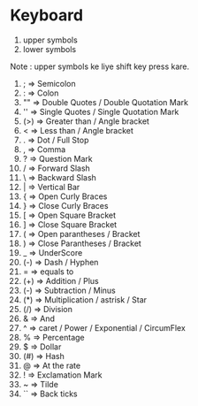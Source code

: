 # Keyboard
1. upper symbols 
2. lower symbols 

Note : upper symbols ke liye shift key press kare.

1. ; => Semicolon
2. : => Colon
3. "" => Double Quotes / Double Quotation Mark
4. '' => Single Quotes / Single Quotation Mark
5. (>) => Greater than  / Angle bracket
6. < => Less than / Angle bracket
7. . => Dot / Full Stop
8. , => Comma
9. ? => Question Mark
10. / => Forward Slash
11. \ => Backward Slash
12. | => Vertical Bar
13. { => Open Curly Braces
14. } => Close Curly Braces
15. [ => Open Square Bracket
16. ] => Close Square Bracket
17. ( => Open parantheses / Bracket
18. ) => Close Parantheses / Bracket
19. _ => UnderScore
20. (-) => Dash / Hyphen
21. = => equals to
22. (+) => Addition / Plus
23. (-) => Subtraction / Minus
24. (*) => Multiplication / astrisk / Star
25. (/) => Division
26. & => And
27. ^ => caret / Power / Exponential / CircumFlex
28. % => Percentage
29. $ => Dollar
30. (#) => Hash
31. @ => At the rate
32. ! => Exclamation Mark
33. ~ => Tilde
34. `` => Back ticks
